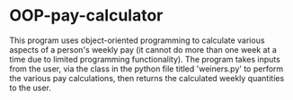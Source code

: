 # OOP-pay-calculator
This program uses object-oriented programming to calculate various aspects of a person's weekly pay (it cannot do more than one week at a time due to limited programming functionality).
The program takes inputs from the user, via the class in the python file titled 'weiners.py' to perform the various pay calculations, then returns the calculated weekly quantities to the user.

